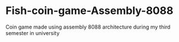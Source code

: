 # Fish-coin-game-Assembly-8088
Coin game made using assembly 8088 architecture during my third semester in university
